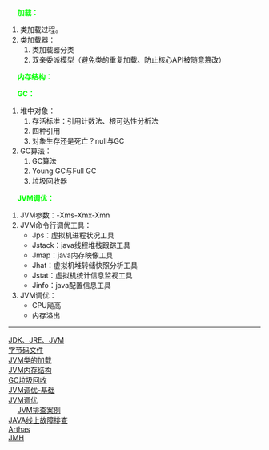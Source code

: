<!-- 
JVM超神之路：年后跳槽需要的JVM知识点，周末给你整理了一份！！！ 
https://mp.weixin.qq.com/s/-ceS7--mpJyk6ILr7EtMXg
-->

&emsp; **<font color = "lime">加载：</font>**    
1. 类加载过程。  
2. 类加载器：  
    1. 类加载器分类  
    2. 双亲委派模型（避免类的重复加载、防止核心API被随意篡改）  

&emsp; **<font color = "lime">内存结构：</font>**   

&emsp; **<font color = "lime">GC：</font>**    
1. 堆中对象：  
    1. 存活标准：引用计数法、根可达性分析法  
    2. 四种引用
    3. 对象生存还是死亡？null与GC
2. GC算法：  
    1. GC算法
    2. Young GC与Full GC
    3. 垃圾回收器  

&emsp; **<font color = "lime">JVM调优：</font>**   
1. JVM参数：-Xms-Xmx-Xmn  
2. JVM命令行调优工具：  
    * Jps：虚拟机进程状况工具  
    * Jstack：java线程堆栈跟踪工具  
    * Jmap：java内存映像工具  
    * Jhat：虚拟机堆转储快照分析工具  
    * Jstat：虚拟机统计信息监视工具  
    * Jinfo：java配置信息工具  
2. JVM调优：  
    * CPU飚高  
    * 内存溢出

-------------
<!-- 
https://mp.weixin.qq.com/s/PFlZXXZU-zu_prCg5g4V0Q
jvm全套 链接: https://pan.baidu.com/s/1PcaER6cNiDt6teawLOwpgQ 提取码: c5fh
JVM学习目录
https://www.cnblogs.com/ding-dang/p/13129619.html
-->

[JDK、JRE、JVM](/docs/java/JVM/JDK、JRE、JVM.md)   
[字节码文件](/docs/java/JVM/Class.md)  
[JVM类的加载](/docs/java/JVM/classLoad.md)  
[JVM内存结构](/docs/java/JVM/JVMMemory.md)  
[GC垃圾回收](/docs/java/JVM/GC.md)  
[JVM调优-基础](/docs/java/JVM/TuningBasic.md)  
[JVM调优](/docs/java/JVM/JVM调优.md)  
&emsp; [JVM排查案例](/docs/java/JVM/case.md)  
[JAVA线上故障排查](/docs/Linux/problem.md)  
[Arthas](/docs/java/JVM/Arthas.md)  
[JMH](/docs/java/JVM/JMH.md)  


